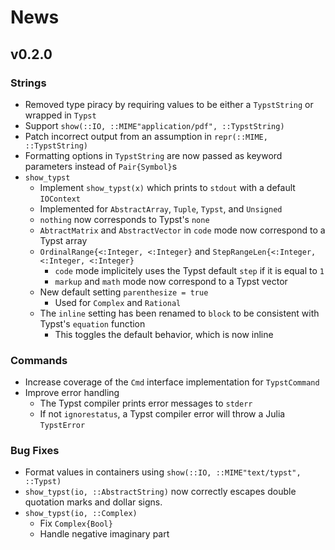
# News

## v0.2.0

### Strings

- Removed type piracy by requiring values to be either a `TypstString` or wrapped in `Typst`
- Support `show(::IO, ::MIME"application/pdf", ::TypstString)`
- Patch incorrect output from an assumption in `repr(::MIME, ::TypstString)`
- Formatting options in `TypstString` are now passed as keyword parameters instead of `Pair{Symbol}`s
- `show_typst`
    - Implement `show_typst(x)` which prints to `stdout` with a default `IOContext`
    - Implemented for `AbstractArray`, `Tuple`, `Typst`, and `Unsigned`
    - `nothing` now corresponds to Typst's `none`
    - `AbtractMatrix` and `AbstractVector` in `code` mode now correspond to a Typst array
    - `OrdinalRange{<:Integer, <:Integer}` and `StepRangeLen{<:Integer, <:Integer, <:Integer}`
        - `code` mode implicitely uses the Typst default `step` if it is equal to `1`
        - `markup` and `math` mode now correspond to a Typst vector
    - New default setting `parenthesize = true`
        - Used for `Complex` and `Rational`
    - The `inline` setting has been renamed to `block` to be consistent with Typst's `equation` function
        - This toggles the default behavior, which is now inline

### Commands

- Increase coverage of the `Cmd` interface implementation for `TypstCommand`
- Improve error handling
    - The Typst compiler prints error messages to `stderr`
    - If not `ignorestatus`, a Typst compiler error will throw a Julia `TypstError`

### Bug Fixes

- Format values in containers using `show(::IO, ::MIME"text/typst", ::Typst)`
- `show_typst(io, ::AbstractString)` now correctly escapes double quotation marks and dollar signs.
- `show_typst(io, ::Complex)`
    - Fix `Complex{Bool}`
    - Handle negative imaginary part
